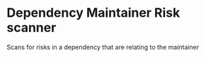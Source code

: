 # Dependency Maintainer Risk scanner
Scans for risks in a dependency that are relating to the maintainer
